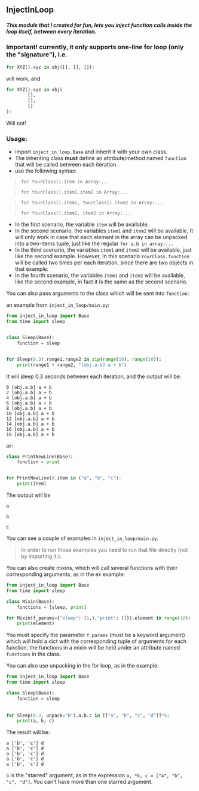 ## InjectInLoop
##### This module that I created for fun, lets you inject function calls inside the loop itself, between every iteration.

### Important! currently, it only supports one-line for loop (only the "signature"), i.e.

```python
for XYZ().xyz in obj([], [], []):
```
will work, and 
```python
for XYZ().xyz in obj(
        [],
        [],
        []
):
```
Will not!


### Usage:

- import `inject_in_loop.Base` and inherit it with your own class.
- The inheriting class **must** define an attribute/method named `function` that will be called between each iteration.
- use the following syntax:
> `for YourClass().item in Array:...`

> `for YourClass().item1.item2 in Array:...`

>`for YourClass().item1, YourClass().item2 in Array:...`

>`for YourClass().item1, item2 in Array:...`

- In the first scenario, the variable `item` will be available.
- In the second scenario, the variables `item1` and `item2` will be available, It will only work in case that each element in the array can be unpacked into a two-items tuple, just like the regular `for a,b in array:...`
- In the third scenario, the variables `item1` and `item2` will be available, just like the second example. However, In this scenario `YourClass.function` will be called two times per each iteration, since there are two objects in that example.
- In the fourth scenario, the variables `item1` and `item2` will be available, like the second example, in fact it is the same as the second scenario.

You can also pass arguments to the class which will be sent into `function`:

an example from `inject_in_loop/main.py`:

```python
from inject_in_loop import Base
from time import sleep


class Sleep(Base):
    function = sleep


for Sleep(0.3).range1.range2 in zip(range(10), range(10)):
    print(range1 + range2, "[obj.a.b] a + b")
```

It will sleep 0.3 seconds between each iteration, and the output will be:
```
0 [obj.a.b] a + b
2 [obj.a.b] a + b
4 [obj.a.b] a + b
6 [obj.a.b] a + b
8 [obj.a.b] a + b
10 [obj.a.b] a + b
12 [obj.a.b] a + b
14 [obj.a.b] a + b
16 [obj.a.b] a + b
18 [obj.a.b] a + b
```
or:

```python
class PrintNewLine(Base):
    function = print


for PrintNewLine().item in ("a", "b", "c"):
    print(item)
```

The output will be
```
a

b

c
```


You can see a couple of examples in `inject_in_loop/main.py`.
> In order to run those examples you need to run that file directly (not by importing it.).

You can also create mixins, which will call several functions with their corresponding arguments, as in the ex example:
```python
from inject_in_loop import Base
from time import sleep

class Mixin(Base):
    functions = [sleep, print]

for Mixin(f_params={"sleep": (1,),"print": ()}).element in range(10):
    print(element)
```
You must specify the parameter  `f_params` (must be a keyword argument) which will hold a dict with the corresponding tuple of arguments for each function.
the functions in a mixin will be held under an attribute named `functions` in the class.

You can also use unpacking in the for loop, as in the example:

```python
from inject_in_loop import Base
from time import sleep

class Sleep(Base):
    function = sleep
    
    
for Sleep(0.3, unpack="b").a.b.c in [["a", "b", "c", "d"]]*5:
    print(a, b, c)
```
The result will be:
```
a ['b', 'c'] d
a ['b', 'c'] d
a ['b', 'c'] d
a ['b', 'c'] d
a ['b', 'c'] d
```
`b` is the "starred" argument, as in the expression `a, *b, c = ["a", "b", "c", "d"]`.
You can't have more than one starred argument.
